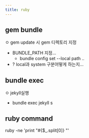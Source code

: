 ```yaml
---
title: ruby
---
```


## gem bundle
ㅇ gem update 시 gem 디렉토리 지정
- BUNDLE_PATH  지정...
    -  bundle config set --local path  ..
- ? local과 system 구분어떻게 하는지...

## bundle exec
ㅇ jekyll실행
- bundle exec jekyll s

## ruby command 
ruby -ne 'print "#{$_.split[0]} "'
